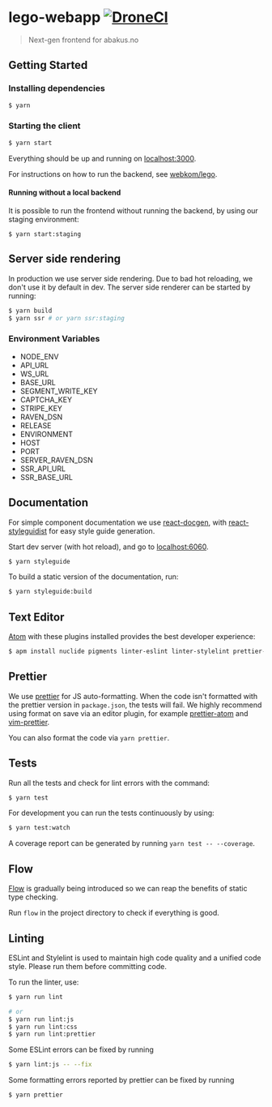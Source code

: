 # lego-webapp [![DroneCI](https://ci.abakus.no/api/badges/webkom/lego-webapp/status.svg?branch=master)](https://ci.abakus.no/webkom/lego-webapp)

> Next-gen frontend for abakus.no

## Getting Started

### Installing dependencies

```bash
$ yarn
```

### Starting the client

```bash
$ yarn start
```

Everything should be up and running on [localhost:3000](http://localhost:3000).

For instructions on how to run the backend, see
[webkom/lego](https://github.com/webkom/lego).

#### Running without a local backend

It is possible to run the frontend without running the backend, by using our staging environment:

```
$ yarn start:staging
```

## Server side rendering

In production we use server side rendering. Due to bad hot reloading, we don't use it by default in dev. The server side renderer can be started by running:

```bash
$ yarn build
$ yarn ssr # or yarn ssr:staging
```

### Environment Variables

* NODE_ENV
* API_URL
* WS_URL
* BASE_URL
* SEGMENT_WRITE_KEY
* CAPTCHA_KEY
* STRIPE_KEY
* RAVEN_DSN
* RELEASE
* ENVIRONMENT
* HOST
* PORT
* SERVER_RAVEN_DSN
* SSR_API_URL
* SSR_BASE_URL

## Documentation

For simple component documentation we use
[react-docgen](https://github.com/reactjs/react-docgen), with
[react-styleguidist](https://github.com/styleguidist/react-styleguidist) for
easy style guide generation.

Start dev server (with hot reload), and go to
[localhost:6060](http://localhost:6060/).

```bash
$ yarn styleguide
```

To build a static version of the documentation, run:

```bash
$ yarn styleguide:build
```

## Text Editor

[Atom](https://atom.io) with these plugins installed provides the best developer
experience:

```bash
$ apm install nuclide pigments linter-eslint linter-stylelint prettier-atom
```

## Prettier

We use [prettier](https://github.com/prettier/prettier) for JS auto-formatting.
When the code isn't formatted with the prettier version in `package.json`, the
tests will fail. We highly recommend using format on save via an editor plugin,
for example [prettier-atom](https://atom.io/packages/prettier-atom) and
[vim-prettier](https://github.com/prettier/vim-prettier).

You can also format the code via `yarn prettier`.

## Tests

Run all the tests and check for lint errors with the command:

```bash
$ yarn test
```

For development you can run the tests continuously by using:

```bash
$ yarn test:watch
```

A coverage report can be generated by running `yarn test -- --coverage`.

## Flow

[Flow](https://flowtype.org/) is gradually being introduced so we can reap the
benefits of static type checking.

Run `flow` in the project directory to check if everything is good.

## Linting

ESLint and Stylelint is used to maintain high code quality and a unified code
style. Please run them before committing code.

To run the linter, use:

```bash
$ yarn run lint

# or
$ yarn run lint:js
$ yarn run lint:css
$ yarn run lint:prettier
```

Some ESLint errors can be fixed by running

```bash
$ yarn lint:js -- --fix
```

Some formatting errors reported by prettier can be fixed by running

```bash
$ yarn prettier
```

```

```
